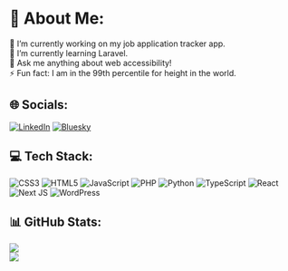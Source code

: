 # 💫 About Me:
🔭 I’m currently working on my job application tracker app.  
🌱 I’m currently learning Laravel.  
💬 Ask me anything about web accessibility!  
⚡ Fun fact: I am in the 99th percentile for height in the world.  

## 🌐 Socials:
[![LinkedIn](https://img.shields.io/badge/LinkedIn-%230077B5.svg?style=for-the-badge&logo=linkedin&logoColor=white)](https://linkedin.com/in/jeffreydewit) 
[![Bluesky](https://img.shields.io/badge/bluesky-0285FF?style=for-the-badge&logo=bluesky&logoColor=%23FFFFFF)](https://bsky.app/profile/jeffreydewit.com) 

## 💻 Tech Stack:
![CSS3](https://img.shields.io/badge/css3-%231572B6.svg?style=for-the-badge&logo=css3&logoColor=white) ![HTML5](https://img.shields.io/badge/html5-%23E34F26.svg?style=for-the-badge&logo=html5&logoColor=white) ![JavaScript](https://img.shields.io/badge/javascript-%23323330.svg?style=for-the-badge&logo=javascript&logoColor=%23F7DF1E) ![PHP](https://img.shields.io/badge/php-%23777BB4.svg?style=for-the-badge&logo=php&logoColor=white) ![Python](https://img.shields.io/badge/python-3670A0?style=for-the-badge&logo=python&logoColor=ffdd54) ![TypeScript](https://img.shields.io/badge/typescript-%23007ACC.svg?style=for-the-badge&logo=typescript&logoColor=white) ![React](https://img.shields.io/badge/react-%2320232a.svg?style=for-the-badge&logo=react&logoColor=%2361DAFB) ![Next JS](https://img.shields.io/badge/Next-black?style=for-the-badge&logo=next.js&logoColor=white) ![WordPress](https://img.shields.io/badge/WordPress-%23117AC9.svg?style=for-the-badge&logo=WordPress&logoColor=white)

## 📊 GitHub Stats:
![](https://github-readme-stats.vercel.app/api?username=Cheffheid&theme=catppuccin_latte&hide_border=true&include_all_commits=false&count_private=false)<br/>
![](https://github-readme-stats.vercel.app/api/top-langs/?username=Cheffheid&theme=catppuccin_latte&hide_border=true&include_all_commits=false&count_private=false&layout=compact)
